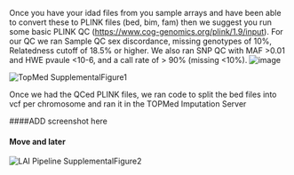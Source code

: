 Once you have your idad files from you sample arrays and have been able to convert these to PLINK files (bed, bim, fam) then we suggest you run some basic PLINK QC (https://www.cog-genomics.org/plink/1.9/input).
For our QC we ran Sample QC sex discordance, missing genotypes of 10%, Relatedness cutoff of 18.5% or higher. We also ran SNP QC with MAF >0.01 and HWE pvaule <10-6, and a call rate of > 90% (missing <10%).
![image](https://github.com/user-attachments/assets/fae46096-220f-4e24-b2cf-750fe69bb777)


![TopMed SupplementalFigure1](https://github.com/user-attachments/assets/9566ad6d-a718-409a-b027-6239c0f36542)

Once we had the QCed PLINK files, we ran code to split the bed files into vcf per chromosome and ran it in the TOPMed Imputation Server

####ADD screenshot here



#### Move and later
![LAI Pipeline SupplementalFigure2](https://github.com/user-attachments/assets/3d20e1fc-b2f7-4468-ab7e-a6704d0a8b15)
